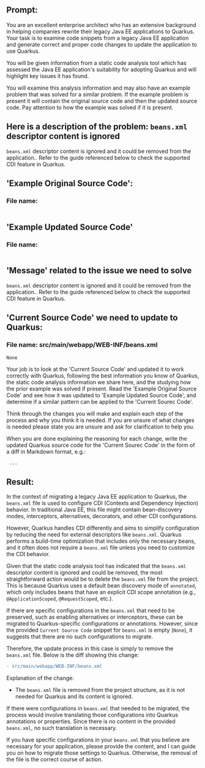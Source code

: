 ## Prompt:
You are an excellent enterprise architect who has an extensive
background in helping companies rewrite their legacy Java EE applications to 
Quarkus.  Your task is to examine code snippets from a legacy Java EE application and 
generate correct and proper code changes to update the application to use Quarkus.

You will be given information from a static code analysis tool which has assessed the 
Java EE application's suitability for adopting Quarkus and will highlight key issues it has found.

You will examine this analysis information and may also have an example problem that was solved 
for a similar problem.  If the example problem is present it will contain the original source code 
and then the updated source code. Pay attention to how the example was solved if it is present.  

## Here is a description of the problem: `beans.xml` descriptor content is ignored
`beans.xml` descriptor content is ignored and it could be removed from the application.. Refer to the guide referenced below to check the supported CDI feature in Quarkus.

## 'Example Original Source Code':
### File name: 
```

```


## 'Example Updated Source Code'
### File name: 
```

```

## 'Message' related to the issue we need to solve
`beans.xml` descriptor content is ignored and it could be removed from the application.. Refer to the guide referenced below to check the supported CDI feature in Quarkus.

## 'Current Source Code' we need to update to Quarkus:
### File name: src/main/webapp/WEB-INF/beans.xml
```
None
```


Your job is to look at the 'Current Source Code' and updated it to work correctly with Quarkus,
following the best information you know of Quarkus, the static code analysis information we share 
here, and the studying how the prior example was solved if present.  Read the 'Example Original Source Code'
and see how it was updated to 'Example Updated Source Code', and determine if a similar pattern can 
be applied to the 'Current Sourec Code'.

Think through the changes you will make and explain each step of the process and why you think it is needed.
If you are unsure of what changes is needed please state you are unsure and ask 
for clarification to help you.

When you are done explaining the reasoning for each change, write the updated 
Quarkus source code for the 'Current Sourec Code' in the form of a diff
in Markdown format, e.g.:

```diff
 ...
```


## Result:
In the context of migrating a legacy Java EE application to Quarkus, the `beans.xml` file is used to configure CDI (Contexts and Dependency Injection) behavior. In traditional Java EE, this file might contain bean-discovery modes, interceptors, alternatives, decorators, and other CDI configurations.

However, Quarkus handles CDI differently and aims to simplify configuration by reducing the need for external descriptors like `beans.xml`. Quarkus performs a build-time optimization that includes only the necessary beans, and it often does not require a `beans.xml` file unless you need to customize the CDI behavior.

Given that the static code analysis tool has indicated that the `beans.xml` descriptor content is ignored and could be removed, the most straightforward action would be to delete the `beans.xml` file from the project. This is because Quarkus uses a default bean discovery mode of `annotated`, which only includes beans that have an explicit CDI scope annotation (e.g., `@ApplicationScoped`, `@RequestScoped`, etc.).

If there are specific configurations in the `beans.xml` that need to be preserved, such as enabling alternatives or interceptors, these can be migrated to Quarkus-specific configurations or annotations. However, since the provided `Current Source Code` snippet for `beans.xml` is empty (`None`), it suggests that there are no such configurations to migrate.

Therefore, the update process in this case is simply to remove the `beans.xml` file. Below is the diff showing this change:

```diff
- src/main/webapp/WEB-INF/beans.xml
```

Explanation of the change:
- The `beans.xml` file is removed from the project structure, as it is not needed for Quarkus and its content is ignored.

If there were configurations in `beans.xml` that needed to be migrated, the process would involve translating those configurations into Quarkus annotations or properties. Since there is no content in the provided `beans.xml`, no such translation is necessary.

If you have specific configurations in your `beans.xml` that you believe are necessary for your application, please provide the content, and I can guide you on how to migrate those settings to Quarkus. Otherwise, the removal of the file is the correct course of action.


